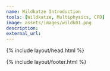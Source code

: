 ```yaml
---
name: Wildkatze Introduction
tools: [Wildkatze, Multiphysics, CFD]
image: assets/images/wildk01.png
description: 
external_url: 
---
```



{% include layout/head.html %}

 
{% include layout/footer.html %}
